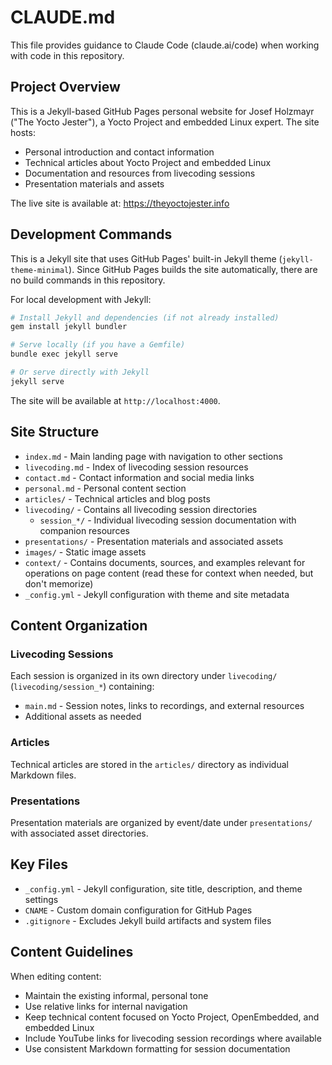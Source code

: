 # CLAUDE.md

This file provides guidance to Claude Code (claude.ai/code) when working with code in this repository.

## Project Overview

This is a Jekyll-based GitHub Pages personal website for Josef Holzmayr ("The Yocto Jester"), a Yocto Project and embedded Linux expert. The site hosts:

- Personal introduction and contact information
- Technical articles about Yocto Project and embedded Linux
- Documentation and resources from livecoding sessions
- Presentation materials and assets

The live site is available at: https://theyoctojester.info

## Development Commands

This is a Jekyll site that uses GitHub Pages' built-in Jekyll theme (`jekyll-theme-minimal`). Since GitHub Pages builds the site automatically, there are no build commands in this repository.

For local development with Jekyll:
```bash
# Install Jekyll and dependencies (if not already installed)
gem install jekyll bundler

# Serve locally (if you have a Gemfile)
bundle exec jekyll serve

# Or serve directly with Jekyll
jekyll serve
```

The site will be available at `http://localhost:4000`.

## Site Structure

- `index.md` - Main landing page with navigation to other sections
- `livecoding.md` - Index of livecoding session resources
- `contact.md` - Contact information and social media links
- `personal.md` - Personal content section
- `articles/` - Technical articles and blog posts
- `livecoding/` - Contains all livecoding session directories
  - `session_*/` - Individual livecoding session documentation with companion resources
- `presentations/` - Presentation materials and associated assets
- `images/` - Static image assets
- `context/` - Contains documents, sources, and examples relevant for operations on page content (read these for context when needed, but don't memorize)
- `_config.yml` - Jekyll configuration with theme and site metadata

## Content Organization

### Livecoding Sessions
Each session is organized in its own directory under `livecoding/` (`livecoding/session_*`) containing:
- `main.md` - Session notes, links to recordings, and external resources
- Additional assets as needed

### Articles
Technical articles are stored in the `articles/` directory as individual Markdown files.

### Presentations
Presentation materials are organized by event/date under `presentations/` with associated asset directories.

## Key Files

- `_config.yml` - Jekyll configuration, site title, description, and theme settings
- `CNAME` - Custom domain configuration for GitHub Pages
- `.gitignore` - Excludes Jekyll build artifacts and system files

## Content Guidelines

When editing content:
- Maintain the existing informal, personal tone
- Use relative links for internal navigation
- Keep technical content focused on Yocto Project, OpenEmbedded, and embedded Linux
- Include YouTube links for livecoding session recordings where available
- Use consistent Markdown formatting for session documentation